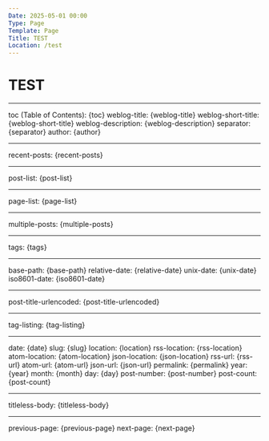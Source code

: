 ```yaml
---
Date: 2025-05-01 00:00
Type: Page
Template: Page
Title: TEST
Location: /test
---
```


# TEST

---

toc (Table of Contents): {toc}
weblog-title: {weblog-title}
weblog-short-title: {weblog-short-title}
weblog-description: {weblog-description}
separator: {separator}
author: {author}

---

recent-posts: {recent-posts}

---

post-list: {post-list}

---

page-list: {page-list}

---

multiple-posts: {multiple-posts}

---

tags: {tags}

---

base-path: {base-path}
relative-date: {relative-date}
unix-date: {unix-date}
iso8601-date: {iso8601-date}

---

post-title-urlencoded: {post-title-urlencoded}

---

tag-listing: {tag-listing}

---

date: {date}
slug: {slug}
location: {location}
rss-location: {rss-location}
atom-location: {atom-location}
json-location: {json-location}
rss-url: {rss-url}
atom-url: {atom-url}
json-url: {json-url}
permalink: {permalink}
year: {year}
month: {month}
day: {day}
post-number: {post-number}
post-count: {post-count}

---

titleless-body: {titleless-body}

---

previous-page: {previous-page}
next-page: {next-page}
